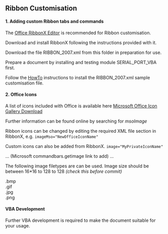 ## Ribbon Customisation

#### 1. Adding custom Ribbon tabs and commands

The [Office RibbonX Editor](https://github.com/fernandreu/office-ribbonx-editor/releases/tag/v1.9.0) is recommended for Ribbon customisation.  

Download and install RibbonX following the instructions provided with it.  

Download the file RIBBON_2007.xml from this folder in preparation for use.  

Prepare a document by installing and testing module SERIAL_PORT_VBA first. 

Follow the [HowTo](How-To.md) instructions to install the RIBBON_2007.xml sample customisation file.

#### 2. Office Icons

A list of icons included with Office is available here [Microsoft Office Icon Gallery Download](https://www.microsoft.com/en-nz/download/confirmation.aspx?id=21103)

Further information can be found online by searching for *msoImage*

Ribbon icons can be changed by editing the required XML file section in RibbonX, e.g. `imageMso="NewOfficeIconName"` 

Custom icons can also be added from RibbonX. 
`image="MyPrivateIconName"` 


... (Microsoft commandbars.getimage link to add) ...


The following image filetypes are can be used. Image size should be between 16*16 to 128 to 128 *(check this before commit)*

 .bmp  
 .gif   
 .jpg  
 .png  


#### VBA Development

Further VBA development is required to make the document suitable for your usage. 


